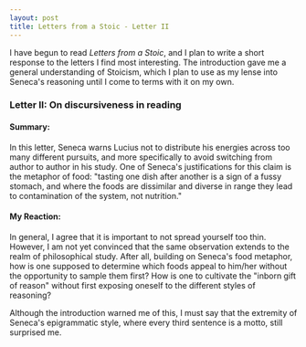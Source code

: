 ```yaml
---
layout: post
title: Letters from a Stoic - Letter II
---
```


I have begun to read *Letters from a Stoic*, and I plan to write a short response to the letters I find most interesting. The introduction gave me a general understanding of Stoicism, which I plan to use as my lense into Seneca's reasoning until I come to terms with it on my own.

### Letter II: On discursiveness in reading

#### Summary:
In this letter, Seneca warns Lucius not to distribute his energies across too many different pursuits, and more specifically to avoid switching from author to author in his study. One of Seneca's justifications for this claim is the metaphor of food: "tasting one dish after another is a sign of a fussy stomach, and where the foods are dissimilar and diverse in range they lead to contamination of the system, not nutrition." 

#### My Reaction:
In general, I agree that it is important to not spread yourself too thin. However, I am not yet convinced that the same observation extends to the realm of philosophical study. After all, building on Seneca's food metaphor, how is one supposed to determine which foods appeal to him/her without the opportunity to sample them first? How is one to cultivate the "inborn gift of reason" without first exposing oneself to the different styles of reasoning?

Although the introduction warned me of this, I must say that the extremity of Seneca's epigrammatic style, where every third sentence is a motto, still surprised me. 
